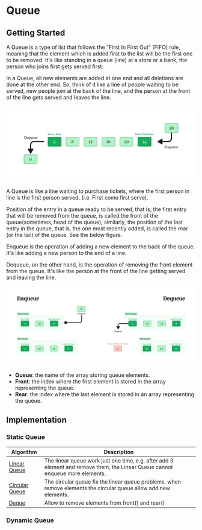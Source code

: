 # Queue

## Getting Started

A Queue is a type of list that follows the "First In First Out" (FIFO) rule, meaning that the element which is added first to the list will be the first one to be removed. It's like standing in a queue (line) at a store or a bank, the person who joins first gets served first.

In a Queue, all new elements are added at one end and all deletions are done at the other end. So, think of it like a line of people waiting to be served, new people join at the back of the line, and the person at the front of the line gets served and leaves the line.

![Queue example image](../Assets/Queue-e-g.png)

A Queue is like a line waiting to purchase tickets, where the first person in line is the first person served. (i.e. First come first serve).

Position of the entry in a queue ready to be served, that is, the first entry that will be removed from the queue, is called the front of the queue(sometimes, head of the queue), similarly, the position of the last entry in the queue, that is, the one most recently added, is called the rear (or the tail) of the queue. See the below figure.

Enqueue is the operation of adding a new element to the back of the queue. It's like adding a new person to the end of a line.

Dequeue, on the other hand, is the operation of removing the front element from the queue. It's like the person at the front of the line getting served and leaving the line.

![Enqueue and Dequeue example image](../Assets/Enqueue_n_Dequeue.png)

- **Queue**: the name of the array storing queue elements.
- **Front**: the index where the first element is stored in the array representing the queue.
- **Rear**: the index where the last element is stored in an array representing the queue.

## Implementation

### Static Queue

| Algorithm                                           | Description                                                                                                                   |
| --------------------------------------------------- | ----------------------------------------------------------------------------------------------------------------------------- |
| [Linear Queue](./Static/python/Linear-Queue.py)     | The linear queue work just one time, e.g. after add 3 element and remove them, the Linear Queue cannot enqueue more elements. |
| [Circular Queue](./Static/python/Circular-Queue.py) | The circular queue fix the linear queue problems, when remove elements the circular queue allow add new elements.             |
| [Deque](./Static/python/Deque.py)                   | Allow to remove elements from front() and rear()                                                                              |

### Dynamic Queue
